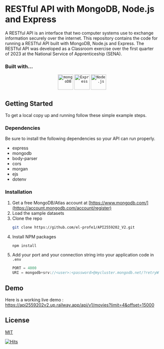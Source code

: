 # RESTful API with MongoDB, Node.js and Express

A RESTful API is an interface that two computer systems use to exchange information securely over the internet. This repository contains the code for running a RESTful API built with MongoDB, Node.js and Express. The RESTful API was developed as a Classroom exercise over the first quarter of 2023 at the National Service of Apprenticeship (SENA).

### Built with...

<div align="center">
	<code><img width="50" src="https://user-images.githubusercontent.com/25181517/182884177-d48a8579-2cd0-447a-b9a6-ffc7cb02560e.png" alt="mongoDB" title="mongoDB"/></code>
	<code><img width="50" src="https://user-images.githubusercontent.com/25181517/183859966-a3462d8d-1bc7-4880-b353-e2cbed900ed6.png" alt="Express" title="Express"/></code>
	<code><img width="50" src="https://user-images.githubusercontent.com/25181517/183568594-85e280a7-0d7e-4d1a-9028-c8c2209e073c.png" alt="Node.js" title="Node.js"/></code>
</div>

## Getting Started

To get a local copy up and running follow these simple example steps.

### Dependencies

Be sure to install the following dependencies so your API can run properly.
<ul>
  <li>express</li>
  <li>mongodb</li>
  <li>body-parser</li>
  <li>cors</li>
  <li>morgan</li>
  <li>ejs</li>
  <li>dotenv</li>  
</ul>

### Installation

1. Get a free MongoDB/Atlas account at [https://www.mongodb.com/](https://account.mongodb.com/account/register)
2. Load the sample datasets
3. Clone the repo
   ```sh
   git clone https://github.com/el-profe1/API2559202_V2.git
   ```
4. Install NPM packages
   ```sh
   npm install
   ```
5. Add your port and your connection string into your application code in `.env`
   ```js
   PORT = 4000
   URI = mongodb+srv://<user>:<password>@mycluster.mongodb.net/?retryWrites=true&w=majority
   ```

## Demo
Here is a working live demo :  https://api2559202v2.up.railway.app/api/v1/movies?limit=4&offset=15000

## License

[MIT](https://choosealicense.com/licenses/mit/)

[![Hits](https://hits.seeyoufarm.com/api/count/incr/badge.svg?url=https%3A%2F%2Fgithub.com%2Fel-profe1%2FAPI2559202_V2%2Ftree%2Fmain&count_bg=%2379C83D&title_bg=%23555555&icon=&icon_color=%23E7E7E7&title=hits&edge_flat=false)](https://hits.seeyoufarm.com)
